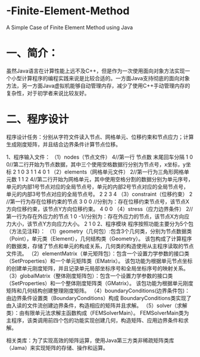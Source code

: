# -Finite-Element-Method
A Simple Case of Finite Element Method using Java
# 一、简介：
虽然Java语言在计算性能上远不及C++，但是作为一次使用面向对象方法实现一个小型计算程序的编程实践来说是比较合适的。一方面Java支持彻底的面向对象方法，另一方面Java虚拟机能够自动管理内存，减少了使用C++手动管理内存的复杂性，对于初学者来说比较友好。
# 二、程序设计
程序设计任务：分别从字符文件读入节点、网格单元、位移约束和节点应力；计算生成刚度矩阵，并且结合边界条件计算节点位移。

 1、程序输入文件：
（1）nodes（节点文件）
4//第一行 节点数 末尾回车分隔
1 0 0//第二行开始为节点数据，其中三个使用空格数据行分别为节点号，x坐标，y坐标
2 1 0
3 1 1
4 0 1
（2）elements（网格单元文件）
2//第一行为三角形网格单元数
1 1 2 4//第二行开始为网格单元，其中使用空格分割的数据分别为单元序号，单元的内部1号节点对应的全局节点号，单元的内部2号节点对应的全局节点号，单元的内部3号节点对应的全局节点号。
2 2 3 4
（3）constraint（位移约束）
2 //第一行为存在位移约束的节点
3 0 0 //分别为：存在位移约束节点号，该节点X方向位移约束，该节点Y方向位移约束。
4 0 0
（4）stress（应力边界条件）
2//第一行为存在外应力的节点
1 0 -1//分别为：存在外应力的节点，该节点X方向应力大小，该节点Y方向应力大小。
2 1 0 
 2、程序模块
程序按照功能主要分为5个包（方法见注释）：
 （1）geometry（几何包）:包含3个几何类，分别为节点数据类（Point），单元类（Element），几何结构类（Geometry）。
该包构成了计算程序的数据类，存储了节点和单元的构成关系，几何类的构造使用从主程序读取的节点文件流。
 （2）elementMatrix（单元矩阵包）：包含一个设置力学参数的接口类（SetProperties）和一个单元矩阵类（EMatrix）。
该包功能为根据单元节点坐标的创建单元刚度矩阵，并且记录单元局部坐标序号和全局坐标序号的映射关系。
 （3）globalMatrix（整体刚度矩阵包）：包含一个设置力学参数的接口类（SetProperties）和一个整体刚度矩阵类（GMatrix）。
该包功能为根据单元刚度矩阵和几何结构创建整理刚度矩阵。
 （4）boundaryConditions(边界条件包)：由边界条件设置类（BoundaryConditions）构成
BoundaryConditions类实现了由入读的文件流创建边界条件，构造相应的矩阵并且求解。
 （5）solver（求解类）：由有限单元法求解主函数构成（FEMSolverMain）。
FEMSolverMain类为主程序，该类调用前四个包的功能实现创建几何，构造矩阵、应用边界条件和求解。

 相关类库：为了实现高效的矩阵运算，使用Java第三方类非稀疏矩阵类库（Jama）来实现矩阵的存储、操作和运算。
